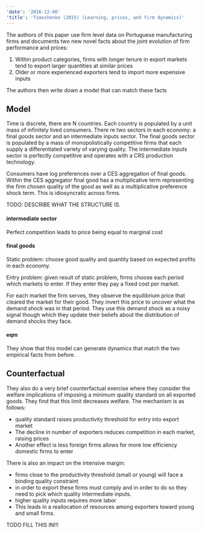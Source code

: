 ```yaml
---
'date': '2016-12-06'
'title': 'Timoshenko (2015) (Learning, prices, and firm dynamics)'
---
```


<p>The authors of this paper use firm level data on Portuguese manufacturing firms and documents two new novel facts about the joint evolution of firm performance and prices:</p>
<ol type="1">
<li>Within product categories, firms with longer tenure in export markets tend to export larger quantities at similar prices</li>
<li>Older or more experienced exporters tend to import more expensive inputs</li>
</ol>
<p>The authors then write down a model that can match these facts</p>
<h2 id="model">Model</h2>
<p>Time is discrete, there are N countries. Each country is populated by a unit mass of infinitely lived consumers. There re two sectors in each economy: a final goods sector and an intermediate inputs sector. The final goods sector is populated by a mass of monopolistically competitive firms that each supply a differentiated variety of varying quality. The intermediate inputs sector is perfectly competitive and operates with a CRS production technology.</p>
<p>Consumers have log preferences over a CES aggregation of final goods. Within the CES aggregator final good has a multiplicative term representing the firm chosen quality of the good as well as a multiplicative preference shock term. This is idiosyncratic across firms.</p>
<p>TODO: DESCRIBE WHAT THE STRUCTURE IS.</p>
<h4 id="intermediate-sector">intermediate sector</h4>
<p>Perfect competition leads to price being equal to marginal cost</p>
<h4 id="final-goods">final goods</h4>
<p>Static problem: choose good quality and quantity based on expected profits in each economy.</p>
<p>Entry problem: given result of static problem, firms choose each period which markets to enter. If they enter they pay a fixed cost per market.</p>
<p>For each market the firm serves, they observe the equilibrium price that cleared the market for their good. They invert this price to uncover what the demand shock was in that period. They use this demand shock as a noisy signal though which they update their beliefs about the distribution of demand shocks they face.</p>
<h4 id="eqm">eqm</h4>
<p>They show that this model can generate dynamics that match the two empirical facts from before.</p>
<h2 id="counterfactual">Counterfactual</h2>
<p>They also do a very brief counterfactual exercise where they consider the welfare implications of imposing a minimum quality standard on all exported goods. They find that this limit decreases welfare. The mechanism is as follows:</p>
<ul>
<li>quality standard raises productivity threshold for entry into export market</li>
<li>The decline in number of exporters reduces competition in each market, raising prices</li>
<li>Another effect is less foreign firms allows for more low efficiency domestic firms to enter</li>
</ul>
<p>There is also an impact on the intensive margin:</p>
<ul>
<li>firms close to the productivity threshold (small or young) will face a binding quality constraint</li>
<li>in order to export these firms must comply and in order to do so they need to pick which quality intermediate inputs.</li>
<li>higher quality inputs requires more labor</li>
<li>This leads in a reallocation of resources among exporters toward young and small firms.</li>
</ul>
<p>TODO FILL THIS IN!!!</p>

